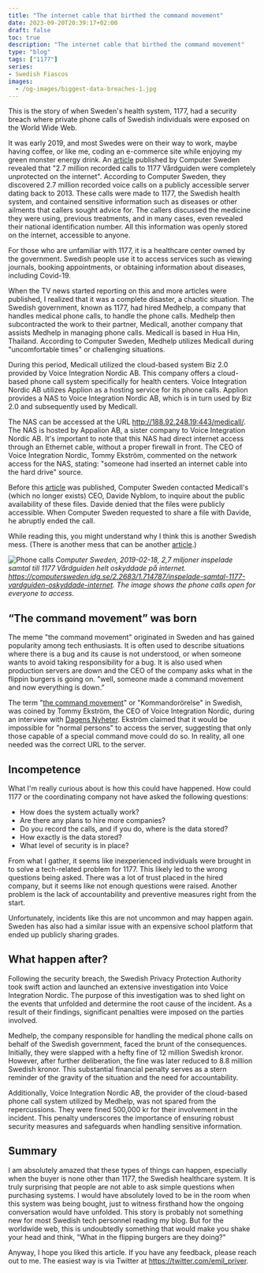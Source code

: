 ```yaml
---
title: "The internet cable that birthed the command movement"
date: 2023-09-20T20:39:17+02:00
draft: false
toc: true
description: "The internet cable that birthed the command movement"
type: "blog"
tags: ["1177"]
series:
- Swedish Fiascos
images:
  - /og-images/biggest-data-breaches-1.jpg
---
```

This is the story of when Sweden's health system, 1177, had a security breach where private phone calls of Swedish individuals were exposed on the World Wide Web.

It was early 2019, and most Swedes were on their way to work, maybe having coffee, or like me, coding an e-commerce site while enjoying my green monster energy drink. An [article](https://computersweden.idg.se/2.2683/1.714787/inspelade-samtal-1177-vardguiden-oskyddade-internet) published by Computer Sweden revealed that "2.7 million recorded calls to 1177 Vårdguiden were completely unprotected on the internet". According to Computer Sweden, they discovered 2.7 million recorded voice calls on a publicly accessible server dating back to 2013. These calls were made to 1177, the Swedish health system, and contained sensitive information such as diseases or other ailments that callers sought advice for. The callers discussed the medicine they were using, previous treatments, and in many cases, even revealed their national identification number. All this information was openly stored on the internet, accessible to anyone.

For those who are unfamiliar with 1177, it is a healthcare center owned by the government. Swedish people use it to access services such as viewing journals, booking appointments, or obtaining information about diseases, including Covid-19.

When the TV news started reporting on this and more articles were published, I realized that it was a complete disaster, a chaotic situation. The Swedish government, known as 1177, had hired Medhelp, a company that handles medical phone calls, to handle the phone calls. Medhelp then subcontracted the work to their partner, Medicall, another company that assists Medhelp in managing phone calls. Medicall is based in Hua Hin, Thailand. According to Computer Sweden, Medhelp utilizes Medicall during "uncomfortable times" or challenging situations.

During this period, Medicall utilized the cloud-based system Biz 2.0 provided by Voice Integration Nordic AB. This company offers a cloud-based phone call system specifically for health centers. Voice Integration Nordic AB utilizes Applion as a hosting service for its phone calls. Applion provides a NAS to Voice Integration Nordic AB, which is in turn used by Biz 2.0 and subsequently used by Medicall.

The NAS can be accessed at the URL http://188.92.248.19:443/medicall/. The NAS is hosted by Appalion AB, a sister company to Voice Integration Nordic AB. It's important to note that this NAS had direct internet access through an Ethernet cable, without a proper firewall in front. The CEO of Voice Integration Nordic, Tommy Ekström, commented on the network access for the NAS, stating: "someone had inserted an internet cable into the hard drive" source.

Before this [article](https://computersweden.idg.se/2.2683/1.714787/inspelade-samtal-1177-vardguiden-oskyddade-internet) was published, Computer Sweden contacted Medicall's (which no longer exists) CEO, Davide Nyblom, to inquire about the public availability of these files. Davide denied that the files were publicly accessible. When Computer Sweden requested to share a file with Davide, he abruptly ended the call.

While reading this, you might understand why I think this is another Swedish mess. (There is another mess that can be another [article](https://www.svt.se/nyheter/lokalt/stockholm/han-trottnade-pa-skolplattformen-byggde-en-egen-app).)

![Phone calls](/images/1177/phone-call-list.jpg)
*Computer Sweden, 2019-02-18, 2,7 miljoner inspelade samtal till 1177 Vårdguiden helt oskyddade på internet. https://computersweden.idg.se/2.2683/1.714787/inspelade-samtal-1177-vardguiden-oskyddade-internet. The image shows the phone calls open for everyone to access.*

## “The command movement” was born

The meme "the command movement" originated in Sweden and has gained popularity among tech enthusiasts. It is often used to describe situations where there is a bug and its cause is not understood, or when someone wants to avoid taking responsibility for a bug. It is also used when production servers are down and the CEO of the company asks what in the flippin burgers is going on.  "well, someone made a command movement and now everything is down.”

The term "[the command movement](https://it-ord.idg.se/ord/kommandororelse/)" or "Kommandorörelse" in Swedish, was coined by Tommy Ekström, the CEO of Voice Integration Nordic, during an interview with [Dagens Nyheter](https://www.dn.se/ekonomi/ansvarig-for-vardguiden-haveriet-manskliga-faktorn/). Ekström claimed that it would be impossible for "normal persons" to access the server, suggesting that only those capable of a special command move could do so. In reality, all one needed was the correct URL to the server.


## Incompetence

What I'm really curious about is how this could have happened. How could 1177 or the coordinating company not have asked the following questions:

- How does the system actually work?
- Are there any plans to hire more companies?
- Do you record the calls, and if you do, where is the data stored?
- How exactly is the data stored?
- What level of security is in place?

From what I gather, it seems like inexperienced individuals were brought in to solve a tech-related problem for 1177. This likely led to the wrong questions being asked. There was a lot of trust placed in the hired company, but it seems like not enough questions were raised. Another problem is the lack of accountability and preventive measures right from the start.

Unfortunately, incidents like this are not uncommon and may happen again. Sweden has also had a similar issue with an expensive school platform that ended up publicly sharing grades.

## What happen after?

Following the security breach, the Swedish Privacy Protection Authority took swift action and launched an extensive investigation into Voice Integration Nordic. The purpose of this investigation was to shed light on the events that unfolded and determine the root cause of the incident. As a result of their findings, significant penalties were imposed on the parties involved.

Medhelp, the company responsible for handling the medical phone calls on behalf of the Swedish government, faced the brunt of the consequences. Initially, they were slapped with a hefty fine of 12 million Swedish kronor. However, after further deliberation, the fine was later reduced to 8.8 million Swedish kronor. This substantial financial penalty serves as a stern reminder of the gravity of the situation and the need for accountability.

Additionally, Voice Integration Nordic AB, the provider of the cloud-based phone call system utilized by Medhelp, was not spared from the repercussions. They were fined 500,000 kr for their involvement in the incident. This penalty underscores the importance of ensuring robust security measures and safeguards when handling sensitive information.

## Summary

I am absolutely amazed that these types of things can happen, especially when the buyer is none other than 1177, the Swedish healthcare system. It is truly surprising that people are not able to ask simple questions when purchasing systems. I would have absolutely loved to be in the room when this system was being bought, just to witness firsthand how the ongoing conversation would have unfolded. This story is probably not something new for most Swedish tech personnel reading my blog. But for the worldwide web, this is undoubtedly something that would make you shake your head and think, "What in the flipping burgers are they doing?"

Anyway, I hope you liked this article. If you have any feedback, please reach out to me. The easiest way is via Twitter at https://twitter.com/emil_priver.
